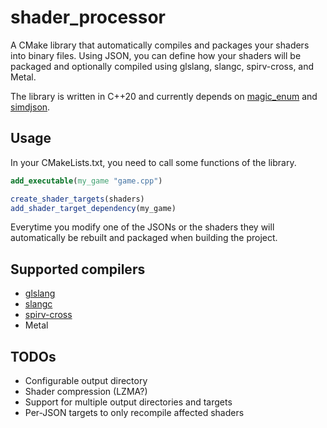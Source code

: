 # shader_processor

A CMake library that automatically compiles and packages your shaders into binary files. Using JSON,
you can define how your shaders will be packaged and optionally compiled using glslang, slangc, spirv-cross,
and Metal.

The library is written in C++20 and currently depends on [magic_enum](https://github.com/Neargye/magic_enum)
and [simdjson](https://github.com/simdjson/simdjson).

## Usage

In your CMakeLists.txt, you need to call some functions of the library.

```cmake
add_executable(my_game "game.cpp")

create_shader_targets(shaders)
add_shader_target_dependency(my_game)
```

Everytime you modify one of the JSONs or the shaders they will automatically be rebuilt and packaged when
building the project.

## Supported compilers
- [glslang](https://github.com/KhronosGroup/glslang)
- [slangc](https://github.com/shader-slang/slang)
- [spirv-cross](https://github.com/KhronosGroup/SPIRV-Cross)
- Metal

## TODOs
- Configurable output directory
- Shader compression (LZMA?)
- Support for multiple output directories and targets
- Per-JSON targets to only recompile affected shaders
